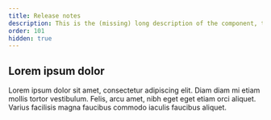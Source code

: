 ```yaml
---
title: Release notes
description: This is the (missing) long description of the component, that will come from the frontmatter attributes
order: 101
hidden: true
---
```


## Lorem ipsum dolor

Lorem ipsum dolor sit amet, consectetur adipiscing elit. Diam diam mi etiam mollis tortor vestibulum. Felis, arcu amet, nibh eget eget etiam orci aliquet. Varius facilisis magna faucibus commodo iaculis faucibus aliquet.